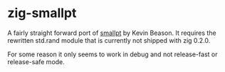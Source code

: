 # zig-smallpt

A fairly straight forward port of [smallpt](http://www.kevinbeason.com/smallpt/) by Kevin Beason. It requires the rewritten std.rand module that is currently not shipped with zig 0.2.0.

For some reason it only seems to work in debug and not release-fast or release-safe mode. 
